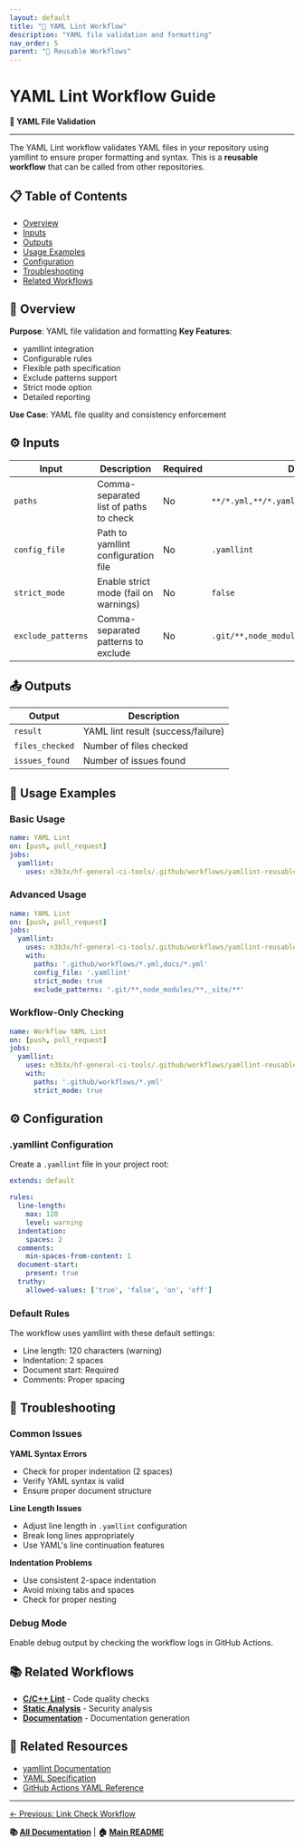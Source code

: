 ```yaml
---
layout: default
title: "📝 YAML Lint Workflow"
description: "YAML file validation and formatting"
nav_order: 5
parent: "🔄 Reusable Workflows"
---
```


# YAML Lint Workflow Guide

**📝 YAML File Validation**

---

The YAML Lint workflow validates YAML files in your repository using yamllint to ensure proper formatting and syntax.
This is a **reusable workflow** that can be called from other repositories.

## 📋 Table of Contents

- [Overview](#-overview)
- [Inputs](#-inputs)
- [Outputs](#-outputs)
- [Usage Examples](#-usage-examples)
- [Configuration](#-configuration)
- [Troubleshooting](#-troubleshooting)
- [Related Workflows](#-related-workflows)

## 🎯 Overview

**Purpose**: YAML file validation and formatting
**Key Features**:
- yamllint integration
- Configurable rules
- Flexible path specification
- Exclude patterns support
- Strict mode option
- Detailed reporting

**Use Case**: YAML file quality and consistency enforcement

## ⚙️ Inputs

| Input | Description | Required | Default | Type |
|-------|-------------|----------|---------|------|
| `paths` | Comma-separated list of paths to check | No | `**/*.yml,**/*.yaml` | string |
| `config_file` | Path to yamllint configuration file | No | `.yamllint` | string |
| `strict_mode` | Enable strict mode (fail on warnings) | No | `false` | boolean |
| `exclude_patterns` | Comma-separated patterns to exclude | No | `.git/**,node_modules/**,venv/**,.venv/**` | string |

## 📤 Outputs

| Output | Description |
|--------|-------------|
| `result` | YAML lint result (success/failure) |
| `files_checked` | Number of files checked |
| `issues_found` | Number of issues found |

## 🚀 Usage Examples

### Basic Usage

```yaml
name: YAML Lint
on: [push, pull_request]
jobs:
  yamllint:
    uses: n3b3x/hf-general-ci-tools/.github/workflows/yamllint-reusable.yml@v1
```

### Advanced Usage

```yaml
name: YAML Lint
on: [push, pull_request]
jobs:
  yamllint:
    uses: n3b3x/hf-general-ci-tools/.github/workflows/yamllint-reusable.yml@v1
    with:
      paths: '.github/workflows/*.yml,docs/*.yml'
      config_file: '.yamllint'
      strict_mode: true
      exclude_patterns: '.git/**,node_modules/**,_site/**'
```

### Workflow-Only Checking

```yaml
name: Workflow YAML Lint
on: [push, pull_request]
jobs:
  yamllint:
    uses: n3b3x/hf-general-ci-tools/.github/workflows/yamllint-reusable.yml@v1
    with:
      paths: '.github/workflows/*.yml'
      strict_mode: true
```

## ⚙️ Configuration

### .yamllint Configuration

Create a `.yamllint` file in your project root:

```yaml
extends: default

rules:
  line-length:
    max: 120
    level: warning
  indentation:
    spaces: 2
  comments:
    min-spaces-from-content: 1
  document-start:
    present: true
  truthy:
    allowed-values: ['true', 'false', 'on', 'off']
```

### Default Rules

The workflow uses yamllint with these default settings:
- Line length: 120 characters (warning)
- Indentation: 2 spaces
- Document start: Required
- Comments: Proper spacing

## 🔧 Troubleshooting

### Common Issues

**YAML Syntax Errors**
- Check for proper indentation (2 spaces)
- Verify YAML syntax is valid
- Ensure proper document structure

**Line Length Issues**
- Adjust line length in `.yamllint` configuration
- Break long lines appropriately
- Use YAML's line continuation features

**Indentation Problems**
- Use consistent 2-space indentation
- Avoid mixing tabs and spaces
- Check for proper nesting

### Debug Mode

Enable debug output by checking the workflow logs in GitHub Actions.

## 📚 Related Workflows

- **[C/C++ Lint](c-cpp-lint-workflow.md)** - Code quality checks
- **[Static Analysis](c-cpp-static-analysis-workflow.md)** - Security analysis
- **[Documentation](docs-workflow.md)** - Documentation generation

## 🔗 Related Resources

- [yamllint Documentation](https://yamllint.readthedocs.io/)
- [YAML Specification](https://yaml.org/spec/)
- [GitHub Actions YAML Reference](https://docs.github.com/en/actions/using-workflows/workflow-syntax-for-github-actions)

---

[← Previous: Link Check Workflow](docs-link-check-workflow.md)

**📚 [All Documentation](index.md)** | **🏠 [Main README](../README.md)**
